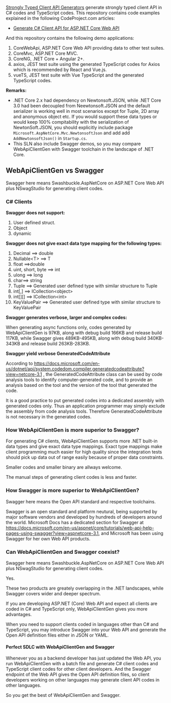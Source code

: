 [Strongly Typed Client API Generators](https://github.com/zijianhuang/webapiclientgen) generate strongly typed client API in C# codes and TypeScript codes. This repository contains code examples explained in the following CodeProject.com articles:

* [Generate C# Client API for ASP.NET Core Web API](https://www.codeproject.com/Articles/1243908/Generate-Csharp-Client-API-for-ASP-NET-Core-Web-AP)


And this repository contains the following demo applications:
1. CoreWebApi, ASP.NET Core Web API providing data to other test suites.
1. CoreMvc, ASP.NET Core MVC.
1. CoreNG, .NET Core + Angular 2+.
1. axios, JEST test suite using the generated TypeScript codes for Axios which is recommended by React and Vue.js.
1. vueTS, JEST test suite with Vue TypeScript and the generated TypeScript codes.


**Remarks:** 

* .NET Core 2.x had dependency on Newtonsoft.JSON, while .NET Core 3.0 had been decoupled from Neewtonsoft.JSON and the default serializer is working well in most scenarios except for Tuple, 2D array and anonymous object etc. If you would support these data types or would keep 100% compitability with the serialization of NewtonSoft.JSON, you should explicitly include package `Microsoft.AspNetCore.Mvc.NewtonsoftJson` and add add `AddNewtonsoftJson()` in `Startup.cs`.
* This SLN also include Swagger demos, so you may compare WebApiClientGen with Swagger toolchain in the landscape of .NET Core.


## WebApiClientGen vs Swagger

Swagger here means Swashbuckle.AspNetCore on ASP.NET Core Web API plus NSwagStudio for generating client codes. 

### C# Clients
**Swagger does not support:**
1. User defined struct.
2. Object
3. dynamic

**Swagger does not give exact data type mapping for the following types:**
1. Decimal ==> double
2. Nullable\<T\> ==> T
3. float ==>double
4. uint, short, byte ==> int
5. ulong ==> long
6. char==> string
7. Tuple ==> Generated user defined type with similar structure to Tuple
8. int[,] ==> ICollection\<object\>
9. int[][] ==> ICollection\<int\>
10. KeyValuePair ==> Generated user defined type with similar structure to KeyValuePair


**Swagger generates verbose, larger and complex codes:**

When generating async functions only, codes generated by WebApiClientGen is 97KB, along with debug build 166KB and release build 117KB, while Swagger gives 489KB-495KB, along with debug build 340KB-343KB and release build 263KB-283KB.

**Swagger yield verbose GeneratedCodeAttribute**

According to https://docs.microsoft.com/en-us/dotnet/api/system.codedom.compiler.generatedcodeattribute?view=netcore-3.1 , the GeneratedCodeAttribute class can be used by code analysis tools to identify computer-generated code, and to provide an analysis based on the tool and the version of the tool that generated the code.

It is a good practice to put generated codes into a dedicated assembly with generated codes only. Thus an application programmer may simply exclude the assembly from code analysis tools. Therefore GeneratedCodeAttribute is not necessary in the generated codes.



### How WebApiClientGen is more superior to Swagger?

For generating C# clients, WebApiClientGen supports more .NET built-in data types and give exact data type mappings. Exact type mappings make client programming much easier for high quality since the integration tests should pick up data out of range easily because of proper data constraints.

Smaller codes and smaller binary are allways welcome.

The manual steps of generating client codes is less and faster.


### How Swagger is more superior to WebApiClientGen?

Swagger here means the Open API standard and respective toolchains.

Swagger is an open standard and platform neutural, being supported by major software vendors and developed by hundreds of developers around the world. Microsoft Docs has a dedicated section for Swagger at https://docs.microsoft.com/en-us/aspnet/core/tutorials/web-api-help-pages-using-swagger?view=aspnetcore-3.1, and Microsoft has been using Swagger for her own Web API products.

### Can WebApiClientGen and Swagger coexist?

Swagger here means Swashbuckle.AspNetCore on ASP.NET Core Web API plus NSwagStudio for generating client codes.

Yes.

These two products are greately overlapping in the .NET landscapes, while Swagger covers wider and deeper spectrum. 

If you are developing ASP.NET (Core) Web API and expect all clients are coded in C# and TypeScript only, WebApiClientGen gives you more advantages.

When you need to support clients coded in languages other than C# and TypeScript, you may introduce Swagger into your Web API and generate the Open API definition files either in JSON or YAML.

#### Perfect SDLC with WebApiClientGen and Swagger

Whenever you as a backend developer has just updated the Web API, you run WebApiClientGen with a batch file and generate C# client codes and TypeScript client codes for other client developers. And the Swagger endpoint of the Web API gives the Open API definition files, so client developers working on other languages may generate client API codes in other languages.

So you get the best of WebApiClientGen and Swagger.

